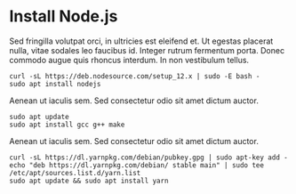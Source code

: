 # Install Node.js

Sed fringilla volutpat orci, in ultricies est eleifend et. Ut egestas placerat nulla, vitae sodales leo faucibus id. Integer rutrum fermentum porta. Donec commodo augue quis rhoncus interdum. In non vestibulum tellus.

```
curl -sL https://deb.nodesource.com/setup_12.x | sudo -E bash -
sudo apt install nodejs
```

Aenean ut iaculis sem. Sed consectetur odio sit amet dictum auctor.

```
sudo apt update
sudo apt install gcc g++ make
```

Aenean ut iaculis sem. Sed consectetur odio sit amet dictum auctor.

```
curl -sL https://dl.yarnpkg.com/debian/pubkey.gpg | sudo apt-key add - echo "deb https://dl.yarnpkg.com/debian/ stable main" | sudo tee /etc/apt/sources.list.d/yarn.list
sudo apt update && sudo apt install yarn
```
